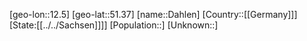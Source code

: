 ﻿---
location: [51.37,12.5]
type: City
tags:
- geo/City


SpocWebEntityId: 29702
isDeleted: false
confidential: public

---
[geo-lon::12.5]
[geo-lat::51.37]
[name::Dahlen]
[Country::[[Germany]]]
[State:[[../../Sachsen]]]]
[Population::]
[Unknown::]

